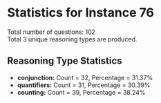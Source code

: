 # Statistics for Instance 76<br/>
Total number of questions: 102<br/>
Total 3 unique reasoning types are produced.<br/>
## Reasoning Type Statistics<br/>
- **conjunction:** Count = 32, Percentage = 31.37%<br/>
- **quantifiers:** Count = 31, Percentage = 30.39%<br/>
- **counting:** Count = 39, Percentage = 38.24%<br/>
